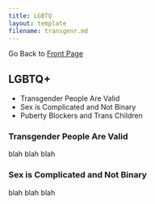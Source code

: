 ```yaml
---
title: LGBTQ
layout: template
filename: transgenr.md
--- 
```


Go Back to [Front Page](index.md)

## LGBTQ+
- Transgender People Are Valid
- Sex is Complicated and Not Binary
- Puberty Blockers and Trans Children

### Transgender People Are Valid
blah
blah
blah

### Sex is Complicated and Not Binary
blah
blah
blah
